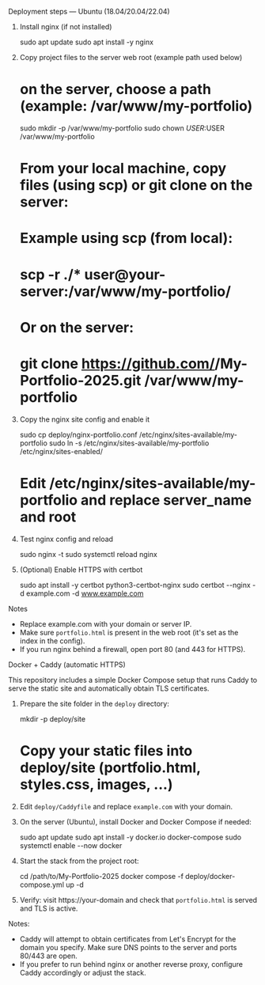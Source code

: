 Deployment steps — Ubuntu (18.04/20.04/22.04)

1) Install nginx (if not installed)

   sudo apt update
   sudo apt install -y nginx

2) Copy project files to the server web root (example path used below)

   # on the server, choose a path (example: /var/www/my-portfolio)
   sudo mkdir -p /var/www/my-portfolio
   sudo chown $USER:$USER /var/www/my-portfolio

   # From your local machine, copy files (using scp) or git clone on the server:
   # Example using scp (from local):
   # scp -r ./* user@your-server:/var/www/my-portfolio/

   # Or on the server:
   # git clone https://github.com/<your-user>/My-Portfolio-2025.git /var/www/my-portfolio

3) Copy the nginx site config and enable it

   sudo cp deploy/nginx-portfolio.conf /etc/nginx/sites-available/my-portfolio
   sudo ln -s /etc/nginx/sites-available/my-portfolio /etc/nginx/sites-enabled/

   # Edit /etc/nginx/sites-available/my-portfolio and replace server_name and root

4) Test nginx config and reload

   sudo nginx -t
   sudo systemctl reload nginx

5) (Optional) Enable HTTPS with certbot

   sudo apt install -y certbot python3-certbot-nginx
   sudo certbot --nginx -d example.com -d www.example.com

Notes
- Replace example.com with your domain or server IP.
- Make sure `portfolio.html` is present in the web root (it's set as the index in the config).
- If you run nginx behind a firewall, open port 80 (and 443 for HTTPS).

Docker + Caddy (automatic HTTPS)

This repository includes a simple Docker Compose setup that runs Caddy to serve the static site and automatically obtain TLS certificates.

1) Prepare the site folder in the `deploy` directory:

   mkdir -p deploy/site
   # Copy your static files into deploy/site (portfolio.html, styles.css, images, ...)

2) Edit `deploy/Caddyfile` and replace `example.com` with your domain.

3) On the server (Ubuntu), install Docker and Docker Compose if needed:

   sudo apt update
   sudo apt install -y docker.io docker-compose
   sudo systemctl enable --now docker

4) Start the stack from the project root:

   cd /path/to/My-Portfolio-2025
   docker compose -f deploy/docker-compose.yml up -d

5) Verify: visit https://your-domain and check that `portfolio.html` is served and TLS is active.

Notes:
- Caddy will attempt to obtain certificates from Let's Encrypt for the domain you specify. Make sure DNS points to the server and ports 80/443 are open.
- If you prefer to run behind nginx or another reverse proxy, configure Caddy accordingly or adjust the stack.
